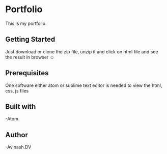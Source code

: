 # Portfolio
This is my portfolio.
## Getting Started
Just download or clone the zip file, unzip it and click on html file and see the result in browser :relaxed:
## Prerequisites
One software either atom or sublime text editor is needed to view the html, css, js files
## Built with
-Atom
## Author
-Avinash.DV
